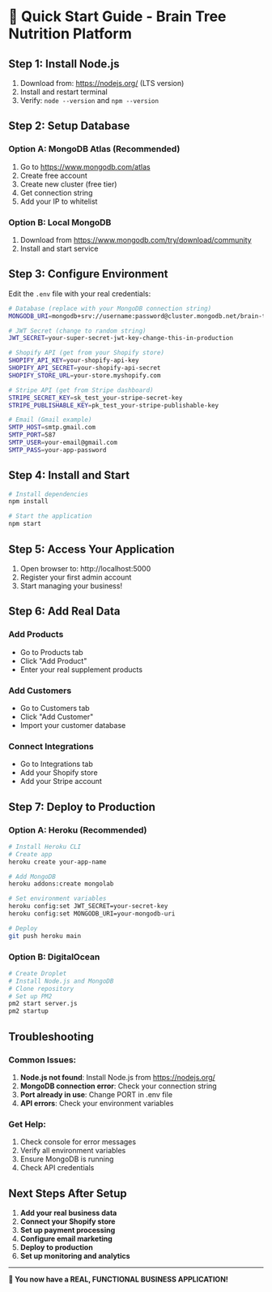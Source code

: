 # 🚀 Quick Start Guide - Brain Tree Nutrition Platform

## **Step 1: Install Node.js**
1. Download from: https://nodejs.org/ (LTS version)
2. Install and restart terminal
3. Verify: `node --version` and `npm --version`

## **Step 2: Setup Database**

### Option A: MongoDB Atlas (Recommended)
1. Go to https://www.mongodb.com/atlas
2. Create free account
3. Create new cluster (free tier)
4. Get connection string
5. Add your IP to whitelist

### Option B: Local MongoDB
1. Download from https://www.mongodb.com/try/download/community
2. Install and start service

## **Step 3: Configure Environment**

Edit the `.env` file with your real credentials:

```bash
# Database (replace with your MongoDB connection string)
MONGODB_URI=mongodb+srv://username:password@cluster.mongodb.net/brain-tree-nutrition

# JWT Secret (change to random string)
JWT_SECRET=your-super-secret-jwt-key-change-this-in-production

# Shopify API (get from your Shopify store)
SHOPIFY_API_KEY=your-shopify-api-key
SHOPIFY_API_SECRET=your-shopify-api-secret
SHOPIFY_STORE_URL=your-store.myshopify.com

# Stripe API (get from Stripe dashboard)
STRIPE_SECRET_KEY=sk_test_your-stripe-secret-key
STRIPE_PUBLISHABLE_KEY=pk_test_your-stripe-publishable-key

# Email (Gmail example)
SMTP_HOST=smtp.gmail.com
SMTP_PORT=587
SMTP_USER=your-email@gmail.com
SMTP_PASS=your-app-password
```

## **Step 4: Install and Start**

```bash
# Install dependencies
npm install

# Start the application
npm start
```

## **Step 5: Access Your Application**

1. Open browser to: http://localhost:5000
2. Register your first admin account
3. Start managing your business!

## **Step 6: Add Real Data**

### Add Products
- Go to Products tab
- Click "Add Product"
- Enter your real supplement products

### Add Customers
- Go to Customers tab
- Click "Add Customer"
- Import your customer database

### Connect Integrations
- Go to Integrations tab
- Add your Shopify store
- Add your Stripe account

## **Step 7: Deploy to Production**

### Option A: Heroku (Recommended)
```bash
# Install Heroku CLI
# Create app
heroku create your-app-name

# Add MongoDB
heroku addons:create mongolab

# Set environment variables
heroku config:set JWT_SECRET=your-secret-key
heroku config:set MONGODB_URI=your-mongodb-uri

# Deploy
git push heroku main
```

### Option B: DigitalOcean
```bash
# Create Droplet
# Install Node.js and MongoDB
# Clone repository
# Set up PM2
pm2 start server.js
pm2 startup
```

## **Troubleshooting**

### Common Issues:
1. **Node.js not found**: Install Node.js from https://nodejs.org/
2. **MongoDB connection error**: Check your connection string
3. **Port already in use**: Change PORT in .env file
4. **API errors**: Check your environment variables

### Get Help:
1. Check console for error messages
2. Verify all environment variables
3. Ensure MongoDB is running
4. Check API credentials

## **Next Steps After Setup**

1. **Add your real business data**
2. **Connect your Shopify store**
3. **Set up payment processing**
4. **Configure email marketing**
5. **Deploy to production**
6. **Set up monitoring and analytics**

---

**🎉 You now have a REAL, FUNCTIONAL BUSINESS APPLICATION!** 